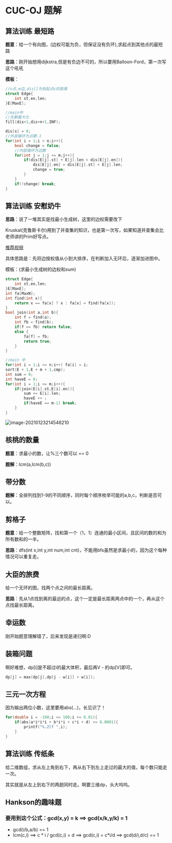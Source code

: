 # CUC-OJ 题解

## 算法训练 最短路

**题意**：给一个有向图，(边权可能为负，但保证没有负环),求起点到其他点的最短路

**思路**：刚开始想用dijkstra,但是有负边不可的，所以要用Balloon-Ford，第一次写这个吼吼

**模板**：

```c++
//n点,m边,dis[]为到起点s的距离
struct Edge{
    int st,en,len;
}E[MaxE];

//main中
//先都最大化
fill(dis+1,dis+n+1,INF);

dis[s] = 0;
//外层循环为点数-1
for(int i = 1;i < n;i++){
    bool change = false;
    //内层循环为边数
    for(int j = 1;j <= m;j++){
        if(dis[E[j].st] + E[j].len < dis[E[j].en]){
            dis[E[j].en] = dis[E[j].st] + E[j].len;
            change = true;
        }
    }
    if(!change) break;
}
```

## 算法训练 安慰奶牛

**思路**：说了一堆其实是找最小生成树，这里的边权需要改下

Kruskal(克鲁斯卡尔)用到了并查集的知识，也是第一次写，如果知道并查集会比老师讲的Prim好写点。

[推荐视频](https://www.bilibili.com/video/BV1Eb41177d1/?spm_id_from=333.788.videocard.0)

具体思路是：先将边按权值从小到大排序，在判断加入无环后，逐渐加进图中。

模板：(求最小生成树的边权和sum)

```c++
struct Edge{
    int st,en,len;
}E[MaxE];
int fa[MaxN];
int find(int x){
    return x == fa[x] ? x : fa[x] = find(fa[x]);
}
bool join(int a,int b){
    int f = find(a);
    int fb = find(b);
    if(f == fb) return false;
    else {
        fa[f] = fb;
        return true;
    }
}

//main 中
for(int i = 1;i <= n;i++) fa[i] = i;
sort(E + 1,E + m + 1,cmp);
int sum = 0;
int haveE = 0;
for(int i = 1;i <= m;i++){
    if(join(E[i].st,E[i].en)){
        sum += E[i].len;
        haveE ++ ;
        if(haveE == m-1) break;
    }
}
```

![image-20210123214546210](https://littlefisher.oss-cn-beijing.aliyuncs.com/images/image-20210123214546210.png)

## 核桃的数量

**题意**：求最小的数，让%三个数可以 == 0

**题解**：lcm(a,lcm(b,c))

## 带分数

**题解**：全排列找到1-9的不同顺序，同时每个顺序枚举可能的a,b,c，判断是否可以。

## 剪格子

**题意**：给一个整数矩阵，找和第一个（1，1）连通的最小区间，且区间的数的和为所有数和的一半。

**思路**：dfs(int x,int y,int num,int cnt)，不能用bfs虽然是求最小的，因为这个每种情况可以重复走。

## 大臣的旅费

给一个无环的图，找两个点之间的最长距离。

**思路**：先从1点找到离的最远的点，这个一定是最长距离两点中的一个，再从这个点找最长距离。

## 幸运数

刚开始题意理解错了，后来发现是递归啊:D

## 装箱问题

啊好难想，dp[i]是不超过i的最大体积，最后再V - 的dp[V]即可。

```c++
dp[j] = max(dp[j],dp[j - w[i]] + w[i]);
```

## 三元一次方程

因为输出两位小数，这里要用abs(...)，长见识了！

```c++
for(double i = -100;i <= 100;i += 0.01){
    if(abs(a*i*i*i + b*i*i + c*i + d) <= 0.0001){
        printf("%.2lf ",i);
    }
}
```

## 算法训练 传纸条

给二维数组，求从左上角到右下，再从右下到左上走过的最大的值，每个数只能走一次。

其实就是从左上到右下的两趟同时走。啊要三维dp，头大呜呜。

## Hankson的趣味题

### 要用到这个公式：gcd(x,y) = k ==> gcd(x/k,y/k) = 1 

- gcd(i/b,a/b) == 1
- lcm(c,i) ==> c * i / gcd(c,i) = d ==> gcd(c,i) = c*i/d ==> gcd(d/i,d/c) == 1



